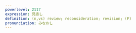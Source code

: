 ```yaml
---
powerlevel: 2117
expression: 見直し
definition: (n,vs) review; reconsideration; revision; (P)
pronunciation: みなおし
---
```

